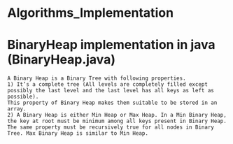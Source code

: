 # Algorithms_Implementation

# BinaryHeap implementation in java (BinaryHeap.java)
	A Binary Heap is a Binary Tree with following properties.
	1) It’s a complete tree (All levels are completely filled except possibly the last level and the last level has all keys as left as possible). 
	This property of Binary Heap makes them suitable to be stored in an array.
	2) A Binary Heap is either Min Heap or Max Heap. In a Min Binary Heap, the key at root must be minimum among all keys present in Binary Heap. 
	The same property must be recursively true for all nodes in Binary Tree. Max Binary Heap is similar to Min Heap.
	